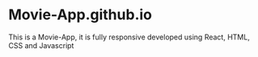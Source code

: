 # Movie-App.github.io
This is a Movie-App, it is fully responsive developed using React, HTML, CSS and Javascript 
